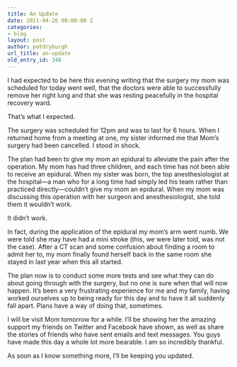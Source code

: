```yaml
---
title: An Update
date: 2011-04-26 00:00:00 Z
categories:
- blog
layout: post
author: patdryburgh
url_title: an-update
old_entry_id: 348
---
```


I had expected to be here this evening writing that the surgery my mom was scheduled for today went well, that the doctors were able to successfully remove her right lung and that she was resting peacefully in the hospital recovery ward.

That’s what I expected.

The surgery was scheduled for 12pm and was to last for 6 hours. When I returned home from a meeting at one, my sister informed me that Mom’s surgery had been cancelled. I stood in shock.

The plan had been to give my mom an epidural to alleviate the pain after the operation. My mom has had three children, and each time has not been able to receive an epidural. When my sister was born, the top anesthesiologist at the hospital—a man who for a long time had simply led his team rather than practiced directly—couldn’t give my mom an epidural. When my mom was discussing this operation with her surgeon and anesthesiologist, she told them it wouldn’t work.

It didn’t work.

In fact, during the application of the epidural my mom’s arm went numb. We were told she may have had a mini stroke (this, we were later told, was not the case). After a CT scan and some confusion about finding a room to admit her to, my mom finally found herself back in the same room she stayed in last year when this all started.

The plan now is to conduct some more tests and see what they can do about going through with the surgery, but no one is sure when that will now happen. It’s been a very frustrating experience for me and my family, having worked ourselves up to being ready for this day and to have it all suddenly fall apart. Plans have a way of doing that, sometimes.

I will be visit Mom tomorrow for a while. I’ll be showing her the amazing support my friends on Twitter and Facebook have shown, as well as share the stories of friends who have sent emails and text messages. You guys have made this day a whole lot more bearable. I am so incredibly thankful.

As soon as I know something more, I’ll be keeping you updated.